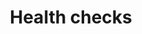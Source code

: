 ---
type: docs
title: "Health checks"
linkTitle: "Health checks"
weight: 100
description: "How to setup health checks for the Dapr sidecar and your application"
---